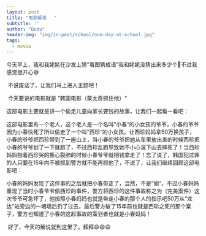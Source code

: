 ```yaml
---
layout: post
title: "电影解说　 "
subtitle: ''
author: "Dudu"
header-img: "img/in-post/school/one-day-at-school.jpg"
tags:
  - movie
---
```


今天早上，我和我姥姥在沙发上猜”看图猜成语“我和姥姥没猜出来多少个🥺不过我感觉很开心😄

​    不说废话了，让我们马上进入主题吧！

​         今天要说的电影就是 ”韩国电影（蒙太奇抓住他）“

这部电影主要就是讲一个偷走儿童向家长要钱的故事，让我们一起看一看吧：

这部电影里有一个老人，这个老人是一个名叫”小春“的小女孩的爷爷，小春的爷爷因为小春快死了所以偷走了一个叫”西珍“的小女孩。让西珍妈妈拿50万换孩子，小春的爷爷把西珍带到了一座山上，当小春的爷爷把她从车里放出来的时候西珍把小春的爷爷划了一下就跑了，不过西珍乱跑导致她不小心滚下山去摔死了！当西珍妈妈抱着西珍哭的撕心裂肺的时候小春爷爷就把钱拿走了！忘了说了，韩国犯过罪的人只要在15年内不被抓到警方就不能再抓他了，不说了，让我们继续回顾这部电影吧：

​     小春的妈妈发现了这件事的之后就把小春带走了，当然，不是”偷“，不过小春妈妈重现了当时小春爷爷偷西珍的事件，警方将西珍的这件事故称之为（完美案件）这次爷爷可急坏了，他按照小春妈妈也就是带走小春的那个人的指示吧50万从”龙达“站旁边的一堵墙后扔了过去，最后警方破了15年前也就是西珍之死的那个案子，警方也知道了小春的这起事故的策划者也就是小春妈妈！



​    好了，今天的解说就到这里了，拜拜😄😄😄